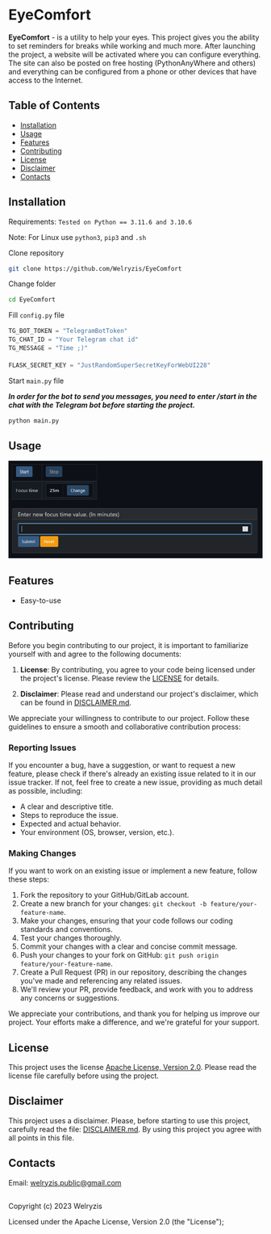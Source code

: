 # EyeComfort
**EyeComfort** - is a utility to help your eyes. This project gives you the ability to set reminders for breaks while 
working and much more. After launching the project, a website will be activated where you can configure 
everything. The site can also be posted on free hosting (PythonAnyWhere and others) and 
everything can be configured from a phone or other devices that have access to the Internet. 


## Table of Contents
- [Installation](#installation)
- [Usage](#usage)
- [Features](#features)
- [Contributing](#contributing)
- [License](#license)
- [Disclaimer](#disclaimer)
- [Contacts](#contacts)


## Installation
Requirements: `Tested on Python == 3.11.6 and 3.10.6`

Note: For Linux use `python3`, `pip3` and `.sh`

Clone repository
```bash
git clone https://github.com/Welryzis/EyeComfort
```

Change folder
```bash
cd EyeComfort
```

Fill `config.py` file
```python
TG_BOT_TOKEN = "TelegramBotToken"
TG_CHAT_ID = "Your Telegram chat id"
TG_MESSAGE = "Time ;)"

FLASK_SECRET_KEY = "JustRandomSuperSecretKeyForWebUI228"
```

Start `main.py` file

***In order for the bot to send you messages, you need to enter /start in the chat with the Telegram bot before starting the project.***
```bash
python main.py
```


## Usage
![screen_1](data/screen_1.png)


## Features
- Easy-to-use


## Contributing
Before you begin contributing to our project, it is important to familiarize yourself with and agree to the following documents:

1. **License**: By contributing, you agree to your code being licensed under the project's license. Please review the [LICENSE](LICENSE) for details.

2. **Disclaimer**: Please read and understand our project's disclaimer, which can be found in [DISCLAIMER.md](DISCLAIMER.md). 

We appreciate your willingness to contribute to our project. Follow these guidelines to ensure a smooth and collaborative contribution process:


### Reporting Issues
If you encounter a bug, have a suggestion, or want to request a new feature, please check if there's already an existing issue related to it in our issue tracker. If not, feel free to create a new issue, providing as much detail as possible, including:

- A clear and descriptive title.
- Steps to reproduce the issue.
- Expected and actual behavior.
- Your environment (OS, browser, version, etc.).


### Making Changes
If you want to work on an existing issue or implement a new feature, follow these steps:

1. Fork the repository to your GitHub/GitLab account.
2. Create a new branch for your changes: `git checkout -b feature/your-feature-name`.
3. Make your changes, ensuring that your code follows our coding standards and conventions.
4. Test your changes thoroughly.
5. Commit your changes with a clear and concise commit message.
6. Push your changes to your fork on GitHub: `git push origin feature/your-feature-name`.
7. Create a Pull Request (PR) in our repository, describing the changes you've made and referencing any related issues.
8. We'll review your PR, provide feedback, and work with you to address any concerns or suggestions.

We appreciate your contributions, and thank you for helping us improve our project. Your efforts make a difference, and we're grateful for your support.


## License
This project uses the license [Apache License, Version 2.0](LICENSE). Please read the license file carefully before using the project.


## Disclaimer
This project uses a disclaimer. Please, before starting to use this project, carefully read the file: [DISCLAIMER.md](DISCLAIMER.md). By using this project you agree with all points in this file.


## Contacts
Email: welryzis.public@gmail.com


##
Copyright (c) 2023 Welryzis

Licensed under the Apache License, Version 2.0 (the "License");
